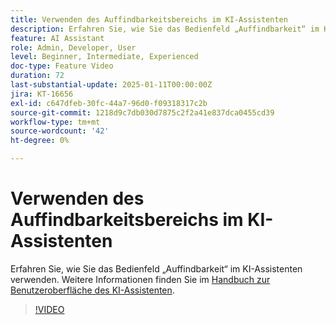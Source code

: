 ```yaml
---
title: Verwenden des Auffindbarkeitsbereichs im KI-Assistenten
description: Erfahren Sie, wie Sie das Bedienfeld „Auffindbarkeit“ im KI-Assistenten verwenden.
feature: AI Assistant
role: Admin, Developer, User
level: Beginner, Intermediate, Experienced
doc-type: Feature Video
duration: 72
last-substantial-update: 2025-01-11T00:00:00Z
jira: KT-16656
exl-id: c647dfeb-30fc-44a7-96d0-f09318317c2b
source-git-commit: 1218d9c7db030d7875c2f2a41e837dca0455cd39
workflow-type: tm+mt
source-wordcount: '42'
ht-degree: 0%

---
```


# Verwenden des Auffindbarkeitsbereichs im KI-Assistenten

Erfahren Sie, wie Sie das Bedienfeld „Auffindbarkeit“ im KI-Assistenten verwenden. Weitere Informationen finden Sie im [Handbuch zur Benutzeroberfläche des KI-Assistenten](https://experienceleague.adobe.com/de/docs/experience-platform/ai-assistant/ui-guide#use-discoverability).

>[!VIDEO](https://video.tv.adobe.com/v/3440962/?learn=on&enablevpops)

